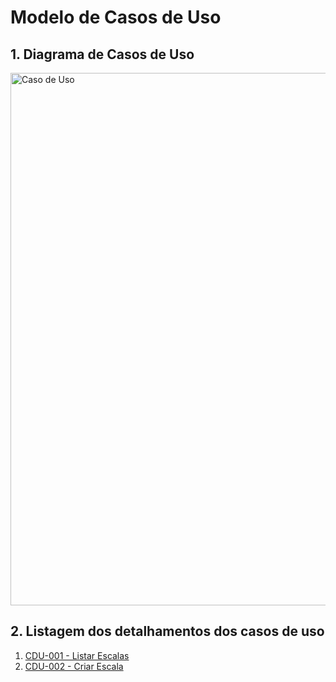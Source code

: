 # Modelo de Casos de Uso

## 1. Diagrama de Casos de Uso

<img width="2226" height="852" alt="Caso de Uso" src="https://github.com/user-attachments/assets/60ec75f5-8dd0-4b99-b110-b15b632dc493" />

## 2. Listagem dos detalhamentos dos casos de uso

1. [CDU-001 - Listar Escalas](cdu-001/detalhamento-001.md)
2. [CDU-002 - Criar Escala](cdu-002/detalhamento-002.md)
